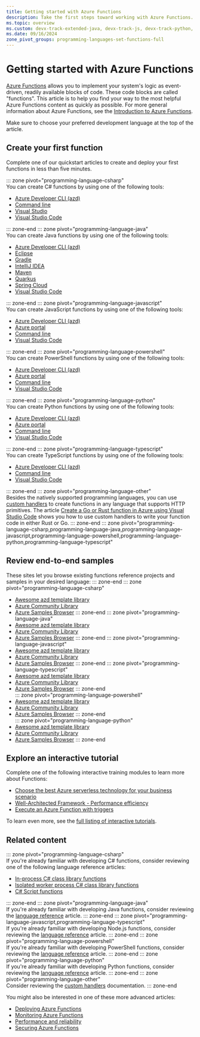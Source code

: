 ```yaml
---
title: Getting started with Azure Functions
description: Take the first steps toward working with Azure Functions.
ms.topic: overview
ms.custom: devx-track-extended-java, devx-track-js, devx-track-python, devx-track-ts
ms.date: 09/16/2024
zone_pivot_groups: programming-languages-set-functions-full
---
```


# Getting started with Azure Functions

[Azure Functions](./functions-overview.md) allows you to implement your system's logic as event-driven, readily available blocks of code. These code blocks are called "functions". This article is to help you find your way to the most helpful Azure Functions content as quickly as possible. For more general information about Azure Functions, see the [Introduction to Azure Functions](./functions-overview.md).

Make sure to choose your preferred development language at the top of the article. 

## Create your first function

Complete one of our quickstart articles to create and deploy your first functions in less than five minutes. 

::: zone pivot="programming-language-csharp"  
You can create C# functions by using one of the following tools:

+ [Azure Developer CLI (azd)](create-first-function-azure-developer-cli.md?pivots=programming-language-csharp)
+ [Command line](./create-first-function-cli-csharp.md)
+ [Visual Studio](./functions-create-your-first-function-visual-studio.md)
+ [Visual Studio Code](./create-first-function-vs-code-csharp.md)


::: zone-end
::: zone pivot="programming-language-java"  
You can create Java functions by using one of the following tools:

+ [Azure Developer CLI (azd)](create-first-function-azure-developer-cli.md?pivots=programming-language-java)
+ [Eclipse](functions-create-maven-eclipse.md)
+ [Gradle](functions-create-first-java-gradle.md)
+ [IntelliJ IDEA](functions-create-maven-intellij.md) 
+ [Maven](create-first-function-cli-java.md)
+ [Quarkus](functions-create-first-quarkus.md)
+ [Spring Cloud](/azure/developer/java/spring-framework/getting-started-with-spring-cloud-function-in-azure?toc=/azure/azure-functions/toc.json)
+ [Visual Studio Code](create-first-function-vs-code-java.md) 

::: zone-end
::: zone pivot="programming-language-javascript"  
You can create JavaScript functions by using one of the following tools:

+ [Azure Developer CLI (azd)](create-first-function-azure-developer-cli.md?pivots=programming-language-javascript)
+ [Azure portal](./functions-create-function-app-portal.md#create-a-function-app)
+ [Command line](./create-first-function-cli-node.md)
+ [Visual Studio Code](./create-first-function-vs-code-node.md)

::: zone-end
::: zone pivot="programming-language-powershell"  
You can create PowerShell functions by using one of the following tools:

+ [Azure Developer CLI (azd)](create-first-function-azure-developer-cli.md?pivots=programming-language-powershell)
+ [Azure portal](./functions-create-function-app-portal.md#create-a-function-app)
+ [Command line](./create-first-function-cli-powershell.md)
+ [Visual Studio Code](./create-first-function-vs-code-powershell.md)

::: zone-end
::: zone pivot="programming-language-python"  
You can create Python functions by using one of the following tools:

+ [Azure Developer CLI (azd)](create-first-function-azure-developer-cli.md?pivots=programming-language-python)
+ [Azure portal](./functions-create-function-app-portal.md#create-a-function-app)
+ [Command line](./create-first-function-cli-python.md)
+ [Visual Studio Code](./create-first-function-vs-code-python.md)

::: zone-end
::: zone pivot="programming-language-typescript"  
You can create TypeScript functions by using one of the following tools:

+ [Azure Developer CLI (azd)](create-first-function-azure-developer-cli.md?pivots=programming-language-typescript)
+ [Command line](./create-first-function-cli-typescript.md)
+ [Visual Studio Code](./create-first-function-vs-code-typescript.md)

::: zone-end
::: zone pivot="programming-language-other"  
Besides the natively supported programming languages, you can use [custom handlers](functions-custom-handlers.md) to create functions in any language that supports HTTP primitives. The article [Create a Go or Rust function in Azure using Visual Studio Code](./create-first-function-vs-code-other.md) shows you how to use custom handlers to write your function code in either Rust or Go. 
::: zone-end
::: zone pivot="programming-language-csharp,programming-language-java,programming-language-javascript,programming-language-powershell,programming-language-python,programming-language-typescript" 
## Review end-to-end samples

These sites let you browse existing functions reference projects and samples in your desired language:
::: zone-end
::: zone pivot="programming-language-csharp"  
+ [Awesome azd template library](https://azure.github.io/awesome-azd/?tags=functions&tags=dotnetCsharp)
+ [Azure Community Library](https://www.serverlesslibrary.net/?technology=Functions%202.x&language=C%23)
+ [Azure Samples Browser](/samples/browse/?expanded=azure&languages=csharp&products=azure-functions) 
::: zone-end
::: zone pivot="programming-language-java"  
+ [Awesome azd template library](https://azure.github.io/awesome-azd/?tags=functions&tags=java)
+ [Azure Community Library](https://www.serverlesslibrary.net/?technology=Functions%202.x&language=Java)
+ [Azure Samples Browser](/samples/browse/?expanded=azure&languages=java&products=azure-functions)
::: zone-end
::: zone pivot="programming-language-javascript"  
+ [Awesome azd template library](https://azure.github.io/awesome-azd/?tags=functions&tags=javascript)
+ [Azure Community Library](https://www.serverlesslibrary.net/?technology=Functions%202.x&language=JavaScript)
+ [Azure Samples Browser](/samples/browse/?expanded=azure&languages=javascript&products=azure-functions)
::: zone-end
::: zone pivot="programming-language-typescript"  
+ [Awesome azd template library](https://azure.github.io/awesome-azd/?tags=functions&tags=typescript)
+ [Azure Community Library](https://www.serverlesslibrary.net/?technology=Functions%202.x&language=TypeScript)
+ [Azure Samples Browser](/samples/browse/?expanded=azure&languages=typescript&products=azure-functions)
::: zone-end  
::: zone pivot="programming-language-powershell"  
+ [Awesome azd template library](https://azure.github.io/awesome-azd/?tags=functions&tags=powershell)
+ [Azure Community Library](https://www.serverlesslibrary.net/?technology=Functions%202.x&language=PowerShell) 
+ [Azure Samples Browser](/samples/browse/?expanded=azure&languages=powershell&products=azure-functions)
::: zone-end  
::: zone pivot="programming-language-python"  
+ [Awesome azd template library](https://azure.github.io/awesome-azd/?tags=functions&tags=python)
+ [Azure Community Library](https://www.serverlesslibrary.net/?technology=Functions%202.x&language=Python) 
+ [Azure Samples Browser](/samples/browse/?expanded=azure&languages=python&products=azure-functions)
::: zone-end  

## Explore an interactive tutorial

Complete one of the following interactive training modules to learn more about Functions:

+ [Choose the best Azure serverless technology for your business scenario](/training/modules/serverless-fundamentals/) 
+ [Well-Architected Framework - Performance efficiency](/training/modules/azure-well-architected-performance-efficiency/)
+ [Execute an Azure Function with triggers](/training/modules/execute-azure-function-with-triggers/)

To learn even more, see the [full listing of interactive tutorials](/training/browse/?expanded=azure&products=azure-functions).
 
## Related content

::: zone pivot="programming-language-csharp"  
If you're already familiar with developing C# functions, consider reviewing one of the following language reference articles:

+ [In-process C# class library functions](./functions-dotnet-class-library.md)
+ [Isolated worker process C# class library functions](./dotnet-isolated-process-guide.md)
+ [C# Script functions](./functions-reference-csharp.md)

::: zone-end
::: zone pivot="programming-language-java"  
If you're already familiar with developing Java functions, consider reviewing the [language reference](./functions-reference-java.md) article. 
::: zone-end
::: zone pivot="programming-language-javascript,programming-language-typescript"  
If you're already familiar with developing Node.js functions, consider reviewing the [language reference](./functions-reference-node.md) article. 
::: zone-end
::: zone pivot="programming-language-powershell"  
If you're already familiar with developing PowerShell functions, consider reviewing the [language reference](./functions-reference-powershell.md) article. 
::: zone-end
::: zone pivot="programming-language-python"  
If you're already familiar with developing Python functions, consider reviewing the [language reference](./functions-reference-python.md) article. 
::: zone-end
::: zone pivot="programming-language-other"  
Consider reviewing the [custom handlers](functions-custom-handlers.md) documentation. 
::: zone-end

You might also be interested in one of these more advanced articles:

+ [Deploying Azure Functions](./functions-deployment-technologies.md)
+ [Monitoring Azure Functions](./functions-monitoring.md) 
+ [Performance and reliability](./functions-best-practices.md)
+ [Securing Azure Functions](./security-concepts.md)
